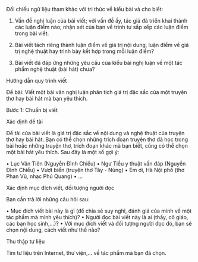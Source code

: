 Đối chiếu ngữ liệu tham khảo với tri thức về kiểu bài và cho biết:

1. Vấn đề nghị luận của bài viết; với vấn đề ấy, tác giả đã triển khai thành các luận điểm nào; nhận xét của bạn về trình tự sắp xếp các luận điểm trong bài viết.

2. Bài viết tách riêng thành luận điểm về giá trị nội dung, luận điểm về giá trị nghệ thuật hay trình bày kết hợp trong mỗi luận điểm?

3. Bài viết đã đáp ứng những yêu cầu của kiểu bài nghị luận về một tác phẩm nghệ thuật (bài hát) chưa?

Hướng dẫn quy trình viết

Đề bài:
Viết một bài văn nghị luận phân tích giá trị đặc sắc của một truyện thơ hay bài hát mà bạn yêu thích.

Bước 1: Chuẩn bị viết

Xác định đề tài

Đề tài của bài viết là giá trị đặc sắc về nội dung và nghệ thuật của truyện thơ hay bài hát. Bạn có thể chọn những trích đoạn truyện thơ đã học trong bài hoặc những truyện thơ, trích đoạn khác mà bạn biết, cũng có thể chọn một bài hát yêu thích. Sau đây là một số gợi ý:

• Lục Vân Tiên (Nguyễn Đình Chiểu)
• Ngư Tiều y thuật vấn đáp (Nguyễn Đình Chiểu)
• Vượt biển (truyện thơ Tây - Nùng)
• Em ơi, Hà Nội phố (thơ Phan Vũ, nhạc Phú Quang)
• ...

Xác định mục đích viết, đối tượng người đọc

Bạn cần trả lời những câu hỏi sau:

• Mục đích viết bài này là gì (để chia sẻ suy nghĩ, đánh giá của mình về một tác phẩm mà mình yêu thích)?
• Người đọc bài viết này là ai (thầy, cô giáo, các bạn học sinh,...)?
• Với mục đích viết và đối tượng người đọc đó, bạn sẽ chọn nội dung, cách viết như thế nào?

Thu thập tư liệu

Tìm tư liệu trên Internet, thư viện,... về tác phẩm mà bạn đã chọn.